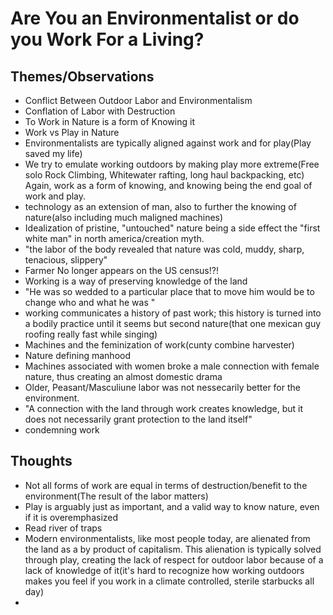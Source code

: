 # Are You an Environmentalist or do you Work For a Living?

## Themes/Observations

- Conflict Between Outdoor Labor and Environmentalism
- Conflation of Labor with Destruction
- To Work in Nature is a form of Knowing it
- Work vs Play in Nature
- Environmentalists are typically aligned against work and for play(Play saved my life)
- We try to emulate working outdoors by making play more extreme(Free solo Rock Climbing, Whitewater rafting, long haul backpacking, etc) Again, work as a form of knowing, and knowing being the end goal of work and play.
- technology as an extension of man, also to further the knowing of nature(also including much maligned machines)
- Idealization of pristine, "untouched" nature being a side effect the "first white man" in north america/creation myth.
- "the labor of the body revealed that nature was cold, muddy, sharp, tenacious, slippery"
- Farmer No longer appears on the US census!?!
- Working is a way of preserving knowledge of the land
- "He was so wedded to a particular place that to move him would be to change who and what he was "
- working communicates a history of past work; this history is turned into a bodily practice until it seems but second nature(that one mexican guy roofing really fast while singing)
- Machines and the feminization of work(cunty combine harvester)
- Nature defining manhood
- Machines associated with women broke a male connection with female nature, thus creating an almost domestic drama
- Older, Peasant/Masculiune labor was not nessecarily better for the environment. 
- "A connection with the land through work creates knowledge, but it does not necessarily grant protection to the land itself"
- condemning work 

## Thoughts
- Not all forms of work are equal in terms of destruction/benefit to the environment(The result of the labor matters)
- Play is arguably just as important, and a valid way to know nature, even if it is overemphasized
- Read river of traps
- Modern environmentalists, like most people today, are alienated from the land as a by product of capitalism. This alienation is typically solved through play, creating the lack of respect for outdoor labor because of a lack of knowledge of it(it's hard to recognize how working outdoors makes you feel if you work in a climate controlled, sterile starbucks all day)
- 